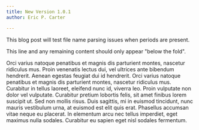 ```yaml
---
title: New Version 1.0.1
author: Eric P. Carter

---
```


<!-- authorURL: http://twitter.com/ericnakagawa 
authorFBID: 661277173
-->

This blog post will test file name parsing issues when periods are present.

<!--truncate-->

This line and any remaining content should only appear "below the fold".

Orci varius natoque penatibus et magnis dis parturient montes, nascetur ridiculus mus. 
Proin venenatis lectus dui, vel ultrices ante bibendum hendrerit. 
Aenean egestas feugiat dui id hendrerit. 
Orci varius natoque penatibus et magnis dis parturient montes, nascetur ridiculus mus. 
Curabitur in tellus laoreet, eleifend nunc id, viverra leo. Proin vulputate non dolor vel vulputate. 
Curabitur pretium lobortis felis, sit amet finibus lorem suscipit ut. 
Sed non mollis risus. 
Duis sagittis, mi in euismod tincidunt, nunc mauris vestibulum urna, at euismod est elit quis erat. 
Phasellus accumsan vitae neque eu placerat. 
In elementum arcu nec tellus imperdiet, eget maximus nulla sodales. 
Curabitur eu sapien eget nisl sodales fermentum.
